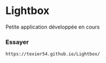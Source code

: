 # Lightbox

Petite application développée en cours

### Essayer

```
https://texier54.github.io/Lightbox/
```

